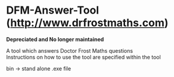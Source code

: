 # DFM-Answer-Tool (http://www.drfrostmaths.com)
**Depreciated and No longer maintained** 

A tool which answers Doctor Frost Maths questions                                       
Instructions on how to use the tool are specified within the tool
                                  
bin -> stand alone .exe file
